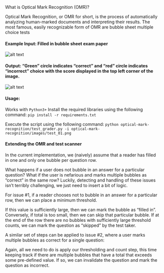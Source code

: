 What is Optical Mark Recognition (OMR)?

Optical Mark Recognition, or OMR for short, is the process of automatically analyzing human-marked documents and interpreting their results.
The most famous, easily recognizable form of OMR are bubble sheet multiple choice tests

#### Example Input: Filled in bubble sheet exam paper
![alt text](https://github.com/yasersakkaf/OMR/blob/master/optical-mark-recognition/images/test_01.png)

 #### Output: “Green” circle indicates “correct” and “red” circle indicates “incorrect” choice with the score displayed in the top left corner of the image.
 ![alt text](https://github.com/yasersakkaf/OMR/blob/master/optical-mark-recognition/images/exam.jpg)

#### Usage:

Works with `Python3+`
Install the required libraries using the following command:
`pip install -r requirements.txt`

Execute the script using the following command:
`python optical-mark-recognition/test_grader.py -i optical-mark-recognition/images/test_01.png`

#### Extending the OMR and test scanner
In the current implementation, we (naively) assume that a reader has filled in one and only one bubble per question row.

What happens if a user does not bubble in an answer for a particular question?
What if the user is nefarious and marks multiple bubbles as “correct” in the same row?
Luckily, detecting and handling of these issues isn’t terribly challenging, we just need to insert a bit of logic.

For issue #1, if a reader chooses not to bubble in an answer for a particular row, then we can place a minimum threshold.

If this value is sufficiently large, then we can mark the bubble as “filled in”. Conversely, if total  is too small, then we can skip that particular bubble. If at the end of the row there are no bubbles with sufficiently large threshold counts, we can mark the question as “skipped” by the test taker.

A similar set of steps can be applied to issue #2, where a user marks multiple bubbles as correct for a single question:

Again, all we need to do is apply our thresholding and count step, this time keeping track if there are multiple bubbles that have a total  that exceeds some pre-defined value. If so, we can invalidate the question and mark the question as incorrect.
